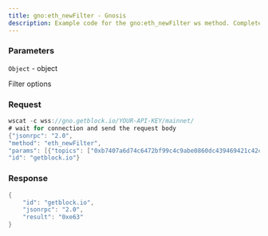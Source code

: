 ```yaml
---
title: gno:eth_newFilter - Gnosis
description: Example code for the gno:eth_newFilter ws method. Сomplete guide on how to use gno:eth_newFilter ws in GetBlock.io Web3 documentation.
---
```


### Parameters


`Object` - object

Filter options

### Request

``` java
wscat -c wss://gno.getblock.io/YOUR-API-KEY/mainnet/ 
# wait for connection and send the request body 
{"jsonrpc": "2.0",
"method": "eth_newFilter",
"params": [{"topics": ["0xb7407a6d74c6472bf99c4c9abe0860dc439469421c42c060639733b2309b05c7"]}],
"id": "getblock.io"}
```

###  Response

``` java
{
    "id": "getblock.io",
    "jsonrpc": "2.0",
    "result": "0xe63"
}
```

